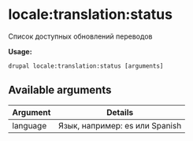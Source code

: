 # locale:translation:status
Список доступных обновлений переводов

**Usage:**
```
drupal locale:translation:status [arguments]
```

## Available arguments
Argument | Details
---------|-------------
language | Язык, например: es или Spanish
